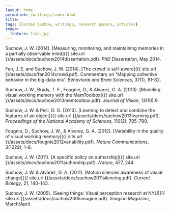 ```yaml
---
layout: home
permalink: /writings/index.html
title:
tags: [Jordan Suchow, writings, research papers, articles]
image:
  feature: fish.jpg
---
```


Suchow, J. W. (2014). [Measuring, monitoring, and maintaining memories in a partially observable mind]({{ site.url }}/assets/docs/suchow2014dissertation.pdf). *PhD Dissertation*, May 2014.

Fan, J. E. and Suchow, J. W. (2014). [The crowd is self-aware]({{ site.url }}/assets/docs/fan2014crowd.pdf). Commentary on “Mapping collective behavior in the big-data era”. *Behavioral and Brain Sciences*, 37(1), 81–82.

Suchow, J. W., Brady, T. F., Fougnie, D., & Alvarez, G. A. (2013). [Modeling visual working memory with the MemToolbox]({{ site.url }}/assets/docs/suchow2013memtoolbox.pdf). *Journal of Vision*, 13(10):9.

Suchow, J. W. & Pelli, D. G. (2013). [Learning to detect and combine the features of an object]({{ site.url }}/assets/docs/suchow2013learning.pdf). *Proceedings of the National Academy of Sciences*, 110(2), 785–790.

Fougnie, D., Suchow, J. W., & Alvarez, G. A. (2012). [Variability in the quality of visual working memory]({{ site.url }}/assets/docs/fougnie2012variability.pdf). *Nature Communications*, 3(1229), 1–8.

Suchow, J. W. (2011). [A specific policy on authorship]({{ site.url }}/assets/docs/suchow2011authorship.pdf). *Nature*, 477, 244.

Suchow, J. W. & Alvarez, G. A. (2011). [Motion silences awareness of visual change]({{ site.url }}/assets/docs/suchow2011silencing.pdf). *Current Biology*, 21, 140–143.

Suchow, J. W. (2005). [Seeing things: Visual perception research at NYU]({{ site.url }}/assets/docs/suchow2005imagine.pdf). *Imagine Magazine*, March/April.
